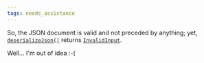 ```yaml
---
tags: needs_assistance
---
```


So, the JSON document is valid and not preceded by anything; yet, [`deserializeJson()`](/v6/api/json/deserializejson/) returns [`InvalidInput`](/v6/api/misc/deserializationerror/#invalidinput).

Well... I'm out of idea :-(
  